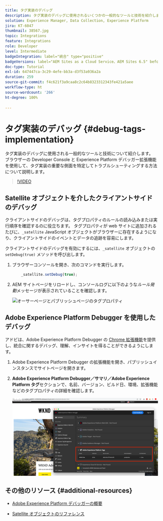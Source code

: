 ```yaml
---
title: タグ実装のデバッグ
description: タグ実装のデバッグに使用されるいくつかの一般的なツールと技術を紹介します。 ブラウザーの Developer Console と Experience Platform デバッガー拡張機能を使用して、タグ実装の重要な側面を特定してトラブルシューティングする方法について説明します。
solution: Experience Manager, Data Collection, Experience Platform
jira: KT-6047
thumbnail: 38567.jpg
topic: Integrations
feature: Integrations
role: Developer
level: Intermediate
badgeIntegration: label="統合" type="positive"
badgeVersions: label="AEM Sites as a Cloud Service、AEM Sites 6.5" before-title="false"
doc-type: Tutorial
exl-id: 647447ca-3c29-4efe-bb3a-d3f53a936a2a
duration: 259
source-git-commit: f4c621f3a9caa8c2c64b8323312343fe421a5aee
workflow-type: ht
source-wordcount: '266'
ht-degree: 100%

---
```


# タグ実装のデバッグ {#debug-tags-implementation}

タグ実装のデバッグに使用される一般的なツールと技術について紹介します。 ブラウザーの Developer Console と Experience Platform デバッガー拡張機能を使用して、タグ実装の重要な側面を特定してトラブルシューティングする方法について説明します。

>[!VIDEO](https://video.tv.adobe.com/v/327406?quality=12&learn=on&captions=jpn)

## Satellite オブジェクトを介したクライアントサイドのデバッグ

クライアントサイドのデバッグは、タグプロパティのルールの読み込みまたは実行順序を確認するのに役立ちます。 タグプロパティが web サイトに追加されるたびに、`_satellite` JavaScript オブジェクトがブラウザーに存在するようになり、クライアントサイドのイベントとデータの追跡を容易にします。

クライアントサイドのデバッグを有効にするには、`_satellite` オブジェクトの `setDebug(true)` メソッドを呼び出します。

1. ブラウザーコンソールを開き、次のコマンドを実行します。

   ```javascript
       _satellite.setDebug(true);
   ```

1. AEM サイトページをリロードし、コンソールログに以下のような&#x200B;_ルール発動_&#x200B;メッセージが表示されていることを確認します。

   ![オーサーページとパブリッシュページのタグプロパティ](assets/satellite-object-debugging.png)

## Adobe Experience Platform Debugger を使用したデバッグ

アドビは、Adobe Experience Platform Debugger の [Chrome 拡張機能](https://chrome.google.com/webstore/detail/adobe-experience-platform/bfnnokhpnncpkdmbokanobigaccjkpob)を提供し、統合に関するデバッグ、理解、インサイトを得ることができるようにします。

1. Adobe Experience Platform Debugger の拡張機能を開き、パブリッシュインスタンスでサイトページを開きます。

2. **Adobe Experience Platform Debugger／サマリ／Adobe Experience Platform タグ**&#x200B;セクションで、名前、バージョン、ビルド日、環境、拡張機能などのタグプロパティの詳細を確認します。

   ![Adobe Experience Platform Debugger とタグプロパティの詳細](assets/tag-property-details.png)

## その他のリソース {#additional-resources}

+ [Adobe Experience Platform デバッガーの概要](https://experienceleague.adobe.com/docs/platform-learn/data-collection/debugger/overview.html?lang=ja)

+ [Satellite オブジェクトのリファレンス](https://experienceleague.adobe.com/docs/experience-platform/tags/client-side/satellite-object.html?lang=ja)
